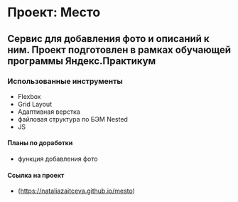 # Проект: Место

## Сервис для добавления фото и описаний к ним. Проект подготовлен в рамках обучающей программы Яндекс.Практикум

### Использованные инструменты

* Flexbox
* Grid Layout
* Адаптивная верстка
* файловая структура по БЭМ Nested
* JS

#### Планы по доработки
* функция добавления фото

#### Cсылка на проект
* (https://nataliazaitceva.github.io/mesto)
